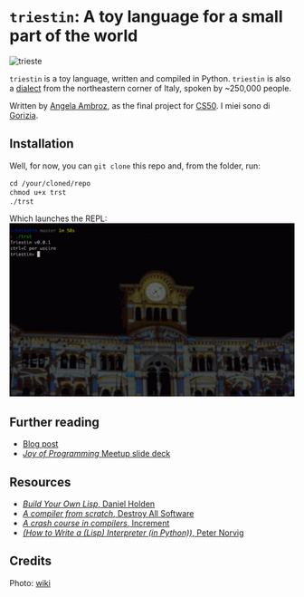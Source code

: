 # `triestin`: A toy language for a small part of the world

![trieste](https://upload.wikimedia.org/wikipedia/commons/thumb/6/6a/Frontemare_di_Trieste.jpg/640px-Frontemare_di_Trieste.jpg)

`triestin` is a toy language, written and compiled in Python. `triestin` is also a [dialect](https://en.wikipedia.org/wiki/Triestine_dialect) from the northeastern corner of Italy, spoken by ~250,000 people.

Written by [Angela Ambroz](https://www.angelaambroz.com/blog/), as the final project for [CS50](https://cs50.harvard.edu/). I miei sono di [Gorizia](https://en.wikipedia.org/wiki/Gorizia).

## Installation

Well, for now, you can 	`git clone` this repo and, from the folder, run:

```{python}
cd /your/cloned/repo
chmod u+x trst
./trst
```

Which launches the REPL:
![REPL gif](trst.gif)

## Further reading

- [Blog post](http://angelaambroz.com/blog/posts/2018/May/30/introducing_triestin/)
- [_Joy of Programming_ Meetup slide deck](https://docs.google.com/presentation/d/1vuRte5qstacxVkHbhecGdGSjjUtCWLDNqBWlWCCPTN0/edit?usp=sharing)

## Resources
- [_Build Your Own Lisp_, Daniel Holden](http://www.buildyourownlisp.com/contents)
- [_A compiler from scratch_, Destroy All Software](https://www.destroyallsoftware.com/screencasts/catalog/a-compiler-from-scratch)
- [_A crash course in compilers_, Increment](https://increment.com/programming-languages/crash-course-in-compilers/)
- [_(How to Write a (Lisp) Interpreter (in Python))_, Peter Norvig](http://norvig.com/lispy.html)

## Credits
Photo: [wiki](https://commons.wikimedia.org/wiki/File:Frontemare_di_Trieste.jpg)
